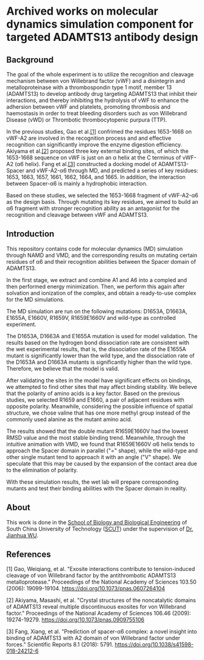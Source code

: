 # Archived works on molecular dynamics simulation component for targeted ADAMTS13 antibody design

## Background
The goal of the whole experiment is to utilize the recognition and cleavage mechanism between von Willebrand factor (vWF) and a disintegrin and metalloproteinase with a thrombospondin type 1 motif, member 13 (ADAMTS13) to develop antibody drug targeting ADAMTS13 that inhibit their interactions, and thereby inhibiting the hydrolysis of vWF to enhance the adhersion between vWF and platelets, promoting thrombosis and haemostasis in order to treat bleeding disorders such as von Willebrand Disease (vWD) or Thrombotic thrombocytopenic purpura (TTP).

In the previous studies, Gao et al.[[1]](#1) confrimed the residues 1653-1668 on vWF-A2 are involved in the recognition process and and effective recognition can significantly improve the enzyme digestion efficiency. Akiyama et al.[[2]](#2) proposed three key external binding sites, of which the 1653-1668 sequence on vWF is just on an α helix at the C terminus of vWF-A2 (α6 helix). Fang et al.[[3]](#3) constructed a docking model of ADAMTS13-Spacer and vWF-A2-α6 through MD, and predicted a series of key residues: 1653, 1663, 1657, 1661, 1662, 1664, and 1665. In addition, the interaction between Spacer-α6 is mainly a hydrophobic interaction.

Based on these studies, we selected the 1653-1668 fragment of vWF-A2-α6 as the design basis. Through mutating its key residues, we aimed to build an α6 fragment with stronger recognition ability as an antagonist for the recognition and cleavage between vWF and ADAMTS13.

## Introduction
This repository contains code for molecular dynamics (MD) simulation through NAMD and VMD, and the corresponding results on mutating certain residues of α6 and their recognition abilities between the Spacer domain of ADAMTS13.

In the first stage, we extract and combine A1 and A6 into a compled and then performed energy minimization. Then, we perform this again after solvation and ionization of the complex, and obtain a ready-to-use complex for the MD simulations.

The MD simulation are run on the following mutations: D1653A, D1663A, E1655A, E1660V, R1659V, R1659E1660V and wild-type as controlled experiment.

The D1653A, D1663A and E1655A mutation is used for model validation. The results based on the hydrogen bond dissociation rate are consistent with the wet experimental results, that is, the dissociation rate of the E1655A mutant is significantly lower than the wild type, and the dissociation rate of the D1653A and D1663A mutants is significantly higher than the wild type. Therefore, we believe that the model is valid.

After validating the sites in the model have significant effects on bindings, we attempted to find other sites that may affect binding stability. We believe that the polarity of amino acids is a key factor. Based on the previous studies, we selected R1659 and E1660, a pair of adjacent residues with opposite polarity. Meanwhile,  considering the possible influence of spatial structure, we chose valine that has one more methyl group instead of the commonly used alanine as the mutant amino acid.

The results showed that the double mutant R1659E1660V had the lowest RMSD value and the most stable binding trend. Meanwhile, through the intuitive animation with VMD, we found that R1659E1660V α6 helix tends to approach the Spacer domain in parallel ("=" shape), while the wild-type and other single mutant tend to approach it with an angle ("V" shape). We speculate that this may be caused by the expansion of the contact area due to the elimination of polarity.

With these simulation results, the wet lab will prepare corresponding mutants and test their binding abilities with the Spacer domain in reality.

## About
This work is done in the [School of Biology and Biological Engineering](http://www2.scut.edu.cn/biology_en) of South China University of Technology ([SCUT](https://www.scut.edu.cn/en/)) under the supervision of [Dr. Jianhua WU](http://www2.scut.edu.cn/biology_en/2015/0703/c5951a93353/page.htm).

## References
<a id="1">[1]</a>
Gao, Weiqiang, et al. "Exosite interactions contribute to tension-induced cleavage of von Willebrand factor by the antithrombotic ADAMTS13 metalloprotease." Proceedings of the National Academy of Sciences 103.50 (2006): 19099-19104. https://doi.org/10.1073/pnas.0607264104

<a id="2">[2]</a>
Akiyama, Masashi, et al. "Crystal structures of the noncatalytic domains of ADAMTS13 reveal multiple discontinuous exosites for von Willebrand factor." Proceedings of the National Academy of Sciences 106.46 (2009): 19274-19279. https://doi.org/10.1073/pnas.0909755106

<a id="3">[3]</a>
Fang, Xiang, et al. "Prediction of spacer-α6 complex: a novel insight into binding of ADAMTS13 with A2 domain of von Willebrand factor under forces." Scientific Reports 8.1 (2018): 5791. https://doi.org/10.1038/s41598-018-24212-6
